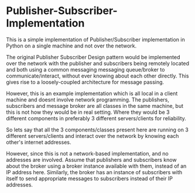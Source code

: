 # Publisher-Subscriber-Implementation
This is a simple implementation of Publisher/Subscriber implementation in Python on a single machine and not over the network.

The original Publisher Subscriber Design pattern would be implemented over the network with the publisher and subscribers
being remotely located and both using a common messaging messaging queue/broker to communicate/interact, without ever
knowing about each other directly. This gives rise to a loosely-coupled architecture for message passing.

However, this is an example implementation which is all local in a client machine and doesnt involve network programming.
The publishers, subscribers and message broker are all classes in the same machine, but this is not how they would be in real setting. Where they would be 3 different components in preferably 3 different servers/clients for reliability.

So lets say that all the 3 components/classes present here are running on 3 different servers/clients and interact over the
network by knowing each other's internet addresses.

However, since this is not a network-based implementation, and no addresses are involved. Assume that publishers and
subscribers know about the broker using a broker instance available with them, instead of an IP address here.
Similarly, the broker has an instance of subscribers with itself to send appropriate messages to subscribers instead of their
IP addresses.
